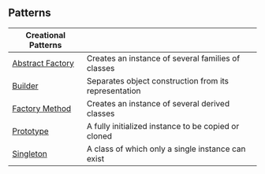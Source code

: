 ## Patterns

| Creational Patterns |  |
|--|--|
| [Abstract Factory](#) | Creates an instance of several families of classes
| [Builder](#) | Separates object construction from its representation
| [Factory Method](#) | Creates an instance of several derived classes
| [Prototype](#) | A fully initialized instance to be copied or cloned
| [Singleton](#) | A class of which only a single instance can exist

